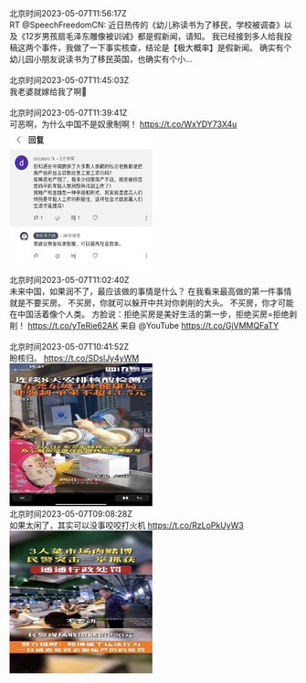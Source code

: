 北京时间2023-05-07T11:56:17Z<br>RT @SpeechFreedomCN: 近日热传的《幼儿称读书为了移民，学校被调查》以及《12岁男孩扇毛泽东雕像被训诫》都是假新闻，请知。
我已经接到多人给我投稿这两个事件，我做了一下事实核查，结论是【极大概率】是假新闻。
确实有个幼儿园小朋友说读书为了移民英国，也确实有个小…<br><br>北京时间2023-05-07T11:45:03Z<br>我老婆就嫁给我了啊🤪<br><br>北京时间2023-05-07T11:39:41Z<br>可恶啊，为什么中国不是奴隶制啊！ https://t.co/WxYDY73X4u<br><img src='/temp/2023/1655054769051033600_0.jpg' width='250' height='250'><br>北京时间2023-05-07T11:02:40Z<br>未来中国，如果润不了，最应该做的事情是什么？
在我看来最高做的第一件事情就是不要买房。
不买房，你就可以躲开中共对你剥削的大头。
不买房，你才可能在中国活着像个人类。
方脸说：拒绝买房是美好生活的第一步，拒绝买房=拒绝剥削！ https://t.co/yTeRie62AK 来自 @YouTube https://t.co/GjVMMQFaTY<br><br>北京时间2023-05-07T10:41:52Z<br>盼核归。 https://t.co/SDslJy4yWM<br><img src='/temp/2023/1655040219568300033_0.jpg' width='250' height='250'><br>北京时间2023-05-07T09:08:28Z<br>如果太闲了，其实可以没事咬咬打火机 https://t.co/RzLoPkUyW3<br><img src='/temp/2023/1655016717414977536_0.jpg' width='250' height='250'><br>